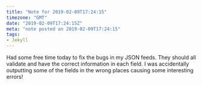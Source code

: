 ```yaml
---
title: "Note for 2019-02-09T17:24:15"
timezone: "GMT"
date: "2019-02-09T17:24:15Z"
meta: "note posted on 2019-02-09T17:24:15"
tags:
- Jekyll
---
```

Had some free time today to fix the bugs in my JSON feeds. They should all validate and have the correct information in each field. I was accidentally outputting some of the fields in the wrong places causing some interesting errors!
